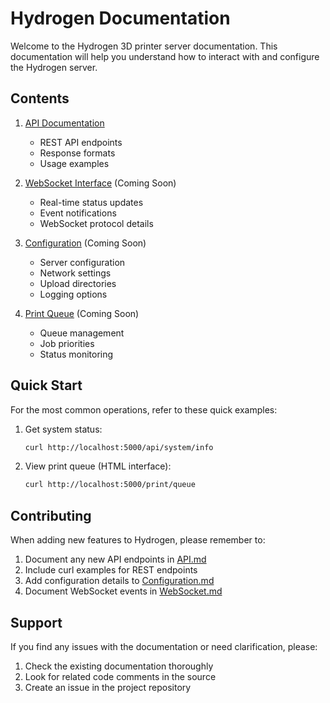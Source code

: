 # Hydrogen Documentation

Welcome to the Hydrogen 3D printer server documentation. This documentation will help you understand how to interact with and configure the Hydrogen server.

## Contents

1. [API Documentation](./API.md)
   - REST API endpoints
   - Response formats
   - Usage examples

2. [WebSocket Interface](./WebSocket.md) (Coming Soon)
   - Real-time status updates
   - Event notifications
   - WebSocket protocol details

3. [Configuration](./Configuration.md) (Coming Soon)
   - Server configuration
   - Network settings
   - Upload directories
   - Logging options

4. [Print Queue](./PrintQueue.md) (Coming Soon)
   - Queue management
   - Job priorities
   - Status monitoring

## Quick Start

For the most common operations, refer to these quick examples:

1. Get system status:
   ```bash
   curl http://localhost:5000/api/system/info
   ```

2. View print queue (HTML interface):
   ```bash
   curl http://localhost:5000/print/queue
   ```

## Contributing

When adding new features to Hydrogen, please remember to:

1. Document any new API endpoints in [API.md](./API.md)
2. Include curl examples for REST endpoints
3. Add configuration details to [Configuration.md](./Configuration.md)
4. Document WebSocket events in [WebSocket.md](./WebSocket.md)

## Support

If you find any issues with the documentation or need clarification, please:
1. Check the existing documentation thoroughly
2. Look for related code comments in the source
3. Create an issue in the project repository